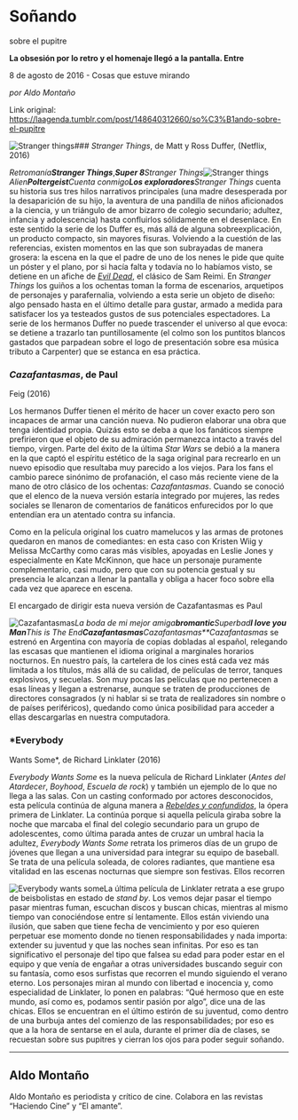 # Soñando
sobre el pupitre

**La obsesión por lo retro y el homenaje llegó a la pantalla. Entre**

8 de agosto de 2016 - Cosas que estuve mirando

_por Aldo Montaño_

Link original: https://laagenda.tumblr.com/post/148640312660/so%C3%B1ando-sobre-el-pupitre

![Stranger things](https://64.media.tumblr.com/450d89acbc6a2de4a0a39098c2e93c61/tumblr_inline_pk0f8pyCxD1t6q87u_500.jpg)### *Stranger
Things*, de Matt y Ross Duffer, (Netflix, 2016)

*Retromanía**Stranger
Things***,***Super
8**Stranger
Things*![Stranger things](https://64.media.tumblr.com/450d89acbc6a2de4a0a39098c2e93c61/tumblr_inline_pk0f8pyCxD1t6q87u_250.jpg)*Alien**Poltergeist**Cuenta
conmigo**Los
exploradores**Stranger
Things*
cuenta su historia sus tres hilos narrativos principales (una madre
desesperada por la desaparición de su hijo, la aventura de una
pandilla de niños aficionados a la ciencia, y un triángulo de amor
bizarro de colegio secundario; adultez, infancia y adolescencia)
hasta confluirlos sólidamente en el desenlace. En este sentido la
serie de los Duffer es, más allá de alguna sobreexplicación, un
producto compacto, sin mayores fisuras. Volviendo a la cuestión de
las referencias, existen momentos en las que son subrayadas de manera
grosera: la escena en la que el padre de uno de los nenes le pide que
quite un póster y el plano, por si hacía falta y todavía no lo
habíamos visto, se detiene en un afiche de [*Evil
Dead*](https://www.youtube.com/watch?v=coGH4OaR9hc),
el clásico de Sam Reimi. En *Stranger
Things*
los guiños a los ochentas toman la forma de escenarios, arquetipos
de personajes y parafernalia, volviendo a esta serie un objeto de
diseño: algo pensado hasta en el último detalle para gustar, armado
a medida para satisfacer los ya testeados gustos de sus potenciales
espectadores. La serie de los hermanos Duffer no puede trascender el
universo al que evoca: se detiene a trazarlo tan puntillosamente (el
colmo son los puntitos blancos gastados que parpadean sobre el logo
de presentación sobre esa música tributo a Carpenter) que se
estanca en esa práctica.

### *Cazafantasmas*, de Paul
Feig (2016)

Los
hermanos Duffer tienen el mérito de hacer un cover exacto pero son
incapaces de armar una canción nueva. No pudieron elaborar una obra
que tenga identidad propia. Quizás esto se deba a que los fanáticos
siempre prefirieron que el objeto de su admiración permanezca
intacto a través del tiempo, virgen. Parte del éxito de la última
*Star
Wars*
se debió a la manera en la que captó el espíritu estético de la
saga original para recrearlo en un nuevo episodio que resultaba muy
parecido a los viejos. Para los fans el cambio parece sinónimo de
profanación, el caso más reciente viene de la mano de otro clásico
de los ochentas: *Cazafantasmas*.
Cuando se conoció que el elenco de la nueva versión estaría
integrado por mujeres, las redes sociales se llenaron de comentarios
de fanáticos enfurecidos por lo que entendían era un atentado
contra su infancia.

Como
en la película original los cuatro mamelucos y las armas de protones
quedaron en manos de comediantes: en esta caso con Kristen Wiig y
Melissa McCarthy como caras más visibles, apoyadas en Leslie Jones y
especialmente en Kate McKinnon, que hace un personaje puramente
complementario, casi mudo, pero que con su potencia gestual y su
presencia le alcanzan a llenar la pantalla y obliga a hacer foco
sobre ella cada vez que aparece en escena.

El
encargado de dirigir esta nueva versión de Cazafantasmas es Paul


![Cazafantasmas](https://64.media.tumblr.com/5d605aa4ed79ab71cf081d5c3f3c9d17/tumblr_inline_pk0f8q2QYX1t6q87u_250.jpg)*La
boda de mi mejor amiga**bromantic**Superbad**I
love you Man**This
is The End**Cazafantasmas**Cazafantasmas**Cazafantasmas*
se estrenó en Argentina con mayoría de copias dobladas al español,
relegando las escasas que mantienen el idioma original a marginales
horarios nocturnos. En nuestro país, la cartelera de los cines está
cada vez más limitada a los títulos, más allá de su calidad, de
películas de terror, tanques explosivos, y secuelas. Son muy pocas
las películas que no pertenecen a esas líneas y llegan a
estrenarse, aunque se traten de producciones de directores
consagrados (y ni hablar si se trata de realizadores sin nombre o de
países periféricos), quedando como única posibilidad para acceder
a ellas descargarlas en nuestra computadora.

### *Everybody
Wants Some*, de Richard Linklater (2016)

*Everybody
Wants Some*
es la nueva película de Richard Linklater (*Antes
del Atardecer*,
*Boyhood*,
*Escuela
de rock*)
y también un ejemplo de lo que no llega a las salas. Con un casting
conformado por actores desconocidos, esta película continúa de
alguna manera a [*Rebeldes
y confundidos*](https://www.youtube.com/watch?v=lxgLUNnSK2o),
la ópera primera de Linklater. La continúa porque si aquella
película giraba sobre la noche que marcaba el final del colegio
secundario para un grupo de adolescentes, como última parada antes
de cruzar un umbral hacia la adultez, *Everybody
Wants Some*
retrata los primeros días de un grupo de jóvenes que llegan a una
universidad para integrar su equipo de baseball. Se trata de una
película soleada, de colores radiantes, que mantiene esa vitalidad
en las escenas nocturnas que siempre son festivas. Ellos recorren


![Everybody wants some](https://64.media.tumblr.com/3ef9388df66e7462642546714d0b6084/tumblr_inline_pk0f8quEGX1t6q87u_250.jpg)La
última película de Linklater retrata a ese grupo de beisbolistas en
estado de *stand
by*.
Los vemos dejar pasar el tiempo pasar mientras fuman, escuchan discos
y buscan chicas, mientras al mismo tiempo van conociéndose entre sí
lentamente. Ellos están viviendo una ilusión, que saben que tiene
fecha de vencimiento y por eso quieren
perpetuar
ese momento donde no tienen responsabilidades y nada importa:
extender su juventud y que las noches sean infinitas. Por eso es tan
significativo el personaje del tipo que falsea su edad para poder
estar en el equipo y que venía de engañar a otras universidades
buscando seguir con su fantasía, como esos surfistas que recorren el
mundo siguiendo el verano eterno. Los personajes miran al mundo con
libertad e inocencia y, como especialidad de Linklater, lo ponen en
palabras: “Qué hermoso que en este mundo, así como es, podamos
sentir pasión por algo”, dice una de las chicas. Ellos se
encuentran en el último estirón de su juventud, como dentro de una
burbuja antes del comienzo de las responsabilidades; por eso es que a
la hora de sentarse en el aula, durante el primer día de clases, se
recuestan sobre sus pupitres y cierran los ojos para poder seguir
soñando.

  




---

 Aldo Montaño
-------------

 Aldo Montaño es periodista y crítico de cine. Colabora en las revistas “Haciendo Cine” y “El amante”. 

